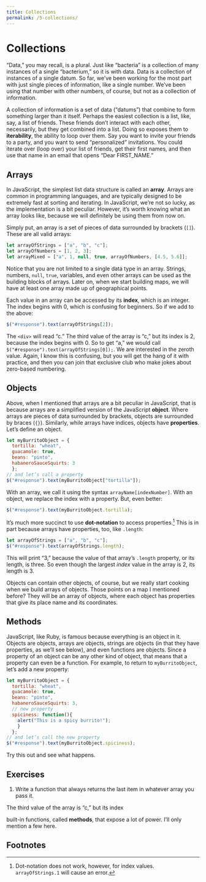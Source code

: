 ```yaml
---
title: Collections
permalink: /5-collections/
---
```


# Collections

“Data,” you may recall, is a plural. Just like “bacteria” is a collection of
many instances of a single “bacterium,” so it is with data. Data is a
collection of instances of a single datum. So far, we’ve been working for the
most part with just single pieces of information, like a single number. We’ve
been using that number with other numbers, of course, but not as a collection
of information. 

A collection of information is a set of data (“datums”) that combine to form
something larger than it itself. Perhaps the easiest collection is a list,
like, say, a list of friends. These friends don’t interact with each
other, necessarily, but they get combined into a list. Doing so exposes them
to **iterability**, the ability to loop over them. Say you want to invite your
friends to a party, and you want to send “personalized” invitations. You could
iterate over (loop over) your list of friends, get their first names, and then
use that name in an email that opens “Dear FIRST_NAME.” 

## Arrays

In JavaScript, the simplest list data structure is called an **array**. Arrays
are common in programming languages, and are typically designed to be
extremely fast at sorting and iterating. In JavaScript, we’re not so lucky, as
the implementation is a bit peculiar. However, it’s worth knowing what an
array looks like, because we will definitely be using them from now on.

Simply put, an array is a set of pieces of data surrounded by brackets (`[]`).
These are all valid arrays:

```javascript
let arrayOfStrings = ["a", "b", "c"];
let arrayOfNumbers = [1, 2, 3];
let arrayMixed = ["a", 1, null, true, arrayOfNumbers, [4.5, 5.6]];
```

Notice that you are not limited to a single data type in an array. Strings,
numbers, `null`, `true`, variables, and even other arrays can be used as the
building blocks of arrays. Later on, when we start building maps, we will have
at least one array made up of geographical points. 

Each value in an array can be accessed by its **index**, which is an integer.
The index begins with 0, which is confusing for beginners. So if we add to the
above:

```javascript
$("#response").text(arrayOfStrings[2]);
```

The `<div>` will read “c.” The third value of the array is “c,” but its index
is 2, because the index begins with 0. So to get “a,” we would call
`$("#response").text(arrayOfStrings[0]);`. We are interested in the zeroth
value. Again, I know this is confusing, but you will get the hang of it with
practice, and then you can join that exclusive club who make jokes about
zero-based numbering.

## Objects

Above, when I mentioned that arrays are a bit peculiar in JavaScript, that is
because arrays are a simplified version of the JavaScript **object**. Where
arrays are pieces of data surrounded by brackets, objects are surrounded by
braces (`{}`). Similarly, while arrays have indices, objects have
**properties**. Let’s define an object.

```javascript
let myBurritoObject = {
  tortilla: "wheat",
  guacamole: true,
  beans: "pinto",
  habaneroSauceSquirts: 3
  };
// and let’s call a property
$("#response").text(myBurritoObject["tortilla"]);
```

With an array, we call it using the syntax `arrayName[indexNumber]`. With an
object, we replace the index with a property. But, even better:

```javascript
$("#response").text(myBurritoObject.tortilla);
```

It’s much more succinct to use **dot-notation** to access
properties.[^dot-notation] This is in part because arrays have properties,
too, like `.length`:

```javascript
let arrayOfStrings = ["a", "b", "c"];
$("#response").text(arrayOfStrings.length);
```

This will print “3,” because the value of that array’s `.length` property, or
its length, is three. So even though the largest *index* value in the array is
2, its length is 3.

Objects can contain other objects, of course, but we really start cooking when
we build arrays of objects. Those points on a map I mentioned before? They
will be an array of objects, where each object has properties that give its
place name and its coordinates. 

## Methods

JavaScript, like Ruby, is famous because everything is an object in it.
Objects are objects, arrays are objects, strings are objects (in that they
have properties, as we’ll see below), and even functions are objects. Since a
property of an object can be any other kind of object, that means that a
property can even be a function. For example, to return to `myBurritoObject`,
let’s add a new property:

```javascript
let myBurritoObject = {
  tortilla: "wheat",
  guacamole: true,
  beans: "pinto",
  habaneroSauceSquirts: 3,
  // new property
  spiciness: function(){
    alert("This is a spicy burrito!");
    }
  };
// and let’s call the new property
$("#response").text(myBurritoObject.spiciness);
```

Try this out and see what happens. 




## Exercises

1. Write a function that always returns the last item in whatever array you
   pass it.


The third value of the array is “c,” but its index

built-in
functions, called **methods**, that expose a lot of power. I’ll only mention a
few here.

## Footnotes

[^dot-notation]: Dot-notation does not work, however, for index values.
`arrayOfStrings.1` will cause an error.

